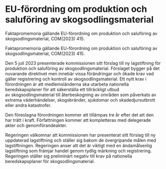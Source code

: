 # EU-förordning om produktion och saluföring av skogsodlingsmaterial

Faktapromemoria gällande EU-förordning om produktion och saluföring av skogsodlingsmaterial, COM(2023) 415.

Faktapromemoria gällande EU-förordning om produktion och saluföring av skogsodlingsmaterial, COM(2023) 415.

Den 5 juli 2023 presenterade kommissionen sitt förslag till ny lagstiftning för
produktion och saluföring av skogsodlingsmaterial. Förslaget bygger på det
nuvarande direktivet men innebär vissa förändringar och ökade krav vad
gäller registrering och kontroll av skogsodlingsmaterial. Ett nytt krav i
förordningen är att medlemsländerna ska utarbeta nationella
beredskapsplaner för att säkerställa ett tillräckligt utbud av skogsodlingsmaterial till återbeskogning av områden som påverkats av
extrema väderhändelser, skogsbränder, sjukdomar och skadedjursutbrott eller andra katastrofer.

Den föreslagna förordningen kommer att tillämpas tre år efter det att den har trätt i kraft. Författningen kommer att kompletteras med delegerade akter och genomförandeakter.

Regeringen välkomnar att kommissionen har presenterat sitt förslag till ny uppdaterad lagstiftning och ställer sig bakom de övergripande målen med lagstiftningen. Regeringen anser att det är viktigt med en ändamålsenlig lagstiftning som främjar handel genom tydlig märkning och registrering. Regeringen ställer sig preliminärt negativ till krav på nationella beredskapsplaner för skogsodlingsmaterial.
